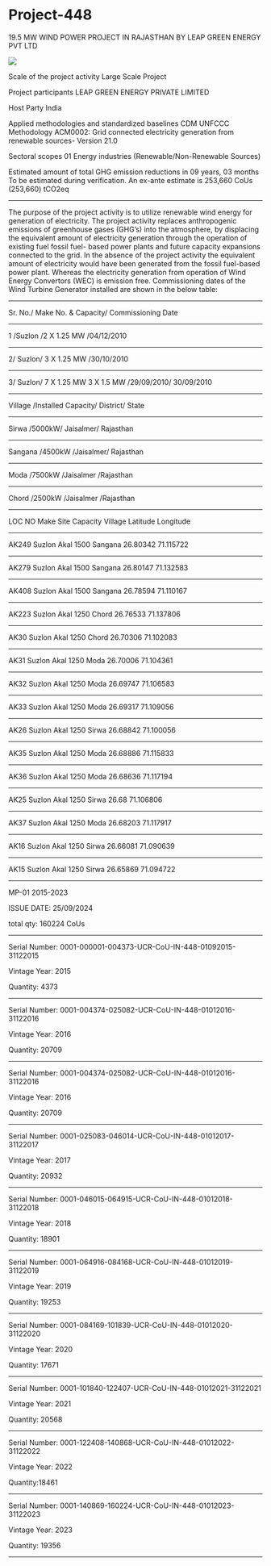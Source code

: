 # Project-448
19.5 MW WIND POWER PROJECT IN RAJASTHAN BY LEAP GREEN ENERGY PVT LTD

![](https://www.ucarbonregistry.io/Registry/Generate?code=https%3A%2F%2Fwww.ucarbonregistry.io%2FRegistry%2FDetails%3Fid%3D%252Fy%252B6crNqltiIPZ6hgqCRGA%253D%253D&size=2)

Scale of the project activity Large Scale Project

Project participants LEAP GREEN ENERGY PRIVATE
LIMITED

Host Party India

Applied methodologies and standardized
baselines
CDM UNFCCC Methodology
ACM0002: Grid connected electricity
generation from renewable sources- Version
21.0

Sectoral scopes 01 Energy industries
(Renewable/Non-Renewable Sources)

Estimated amount of total GHG emission
reductions in 09 years, 03 months
To be estimated during verification.
An ex-ante estimate is 253,660 CoUs (253,660)
tCO2eq
___________________
The purpose of the project activity is to utilize renewable wind energy for generation of electricity. The
project activity replaces anthropogenic emissions of greenhouse gases (GHG’s) into the atmosphere, by
displacing the equivalent amount of electricity generation through the operation of existing fuel fossil
fuel- based power plants and future capacity expansions connected to the grid. In the absence of the
project activity the equivalent amount of electricity would have been generated from the fossil fuel-based
power plant. Whereas the electricity generation from operation of Wind Energy Convertors (WEC) is
emission free. 
Commissioning dates of the Wind Turbine Generator installed are shown in the below
table:
_________
Sr. No./ Make No. & Capacity/ Commissioning Date
___________
1 /Suzlon /2 X 1.25 MW /04/12/2010
_______________
2/ Suzlon/ 3 X 1.25 MW /30/10/2010
_____________
3/ Suzlon/ 7 X 1.25 MW 3 X 1.5 MW /29/09/2010/ 30/09/2010
_________________
Village /Installed Capacity/ District/ State
___________
Sirwa /5000kW/ Jaisalmer/ Rajasthan
__________
Sangana /4500kW /Jaisalmer/ Rajasthan
__________
Moda /7500kW /Jaisalmer /Rajasthan
___________
Chord /2500kW /Jaisalmer /Rajasthan
______________

LOC NO Make Site Capacity Village Latitude Longitude
_____________
AK249 Suzlon Akal 1500 Sangana 26.80342 71.115722
____________
AK279 Suzlon Akal 1500 Sangana 26.80147 71.132583
_________
AK408 Suzlon Akal 1500 Sangana 26.78594 71.110167
_____________
AK223 Suzlon Akal 1250 Chord 26.76533 71.137806
____________
AK30 Suzlon Akal 1250 Chord 26.70306 71.102083
___________
AK31 Suzlon Akal 1250 Moda 26.70006 71.104361
__________
AK32 Suzlon Akal 1250 Moda 26.69747 71.106583
__________
AK33 Suzlon Akal 1250 Moda 26.69317 71.109056
__________
AK26 Suzlon Akal 1250 Sirwa 26.68842 71.100056
___________
AK35 Suzlon Akal 1250 Moda 26.68886 71.115833
__________
AK36 Suzlon Akal 1250 Moda 26.68636 71.117194
__________
AK25 Suzlon Akal 1250 Sirwa 26.68 71.106806
_________
AK37 Suzlon Akal 1250 Moda 26.68203 71.117917
___________
AK16 Suzlon Akal 1250 Sirwa 26.66081 71.090639
___________
AK15 Suzlon Akal 1250 Sirwa 26.65869 71.094722
_____________
MP-01 2015-2023

ISSUE DATE: 25/09/2024

total qty: 160224 CoUs
_____________
Serial Number: 0001-000001-004373-UCR-CoU-IN-448-01092015-31122015

Vintage Year: 2015

Quantity: 4373
_____________________
Serial Number: 0001-004374-025082-UCR-CoU-IN-448-01012016-31122016

Vintage Year: 2016

Quantity: 20709
___________
Serial Number: 0001-004374-025082-UCR-CoU-IN-448-01012016-31122016

Vintage Year: 2016

Quantity: 20709
_________________
Serial Number: 0001-025083-046014-UCR-CoU-IN-448-01012017-31122017

Vintage Year: 2017

Quantity: 20932
____________
Serial Number: 0001-046015-064915-UCR-CoU-IN-448-01012018-31122018

Vintage Year: 2018

Quantity: 18901
_________________
Serial Number: 0001-064916-084168-UCR-CoU-IN-448-01012019-31122019

Vintage Year: 2019

Quantity: 19253
_________________________
Serial Number: 0001-084169-101839-UCR-CoU-IN-448-01012020-31122020

Vintage Year: 2020

Quantity: 17671
____________
Serial Number: 0001-101840-122407-UCR-CoU-IN-448-01012021-31122021

Vintage Year: 2021

Quantity: 20568
____________________
Serial Number: 0001-122408-140868-UCR-CoU-IN-448-01012022-31122022

Vintage Year: 2022

Quantity:18461
________________
Serial Number: 0001-140869-160224-UCR-CoU-IN-448-01012023-31122023

Vintage Year: 2023

Quantity: 19356
________________________
